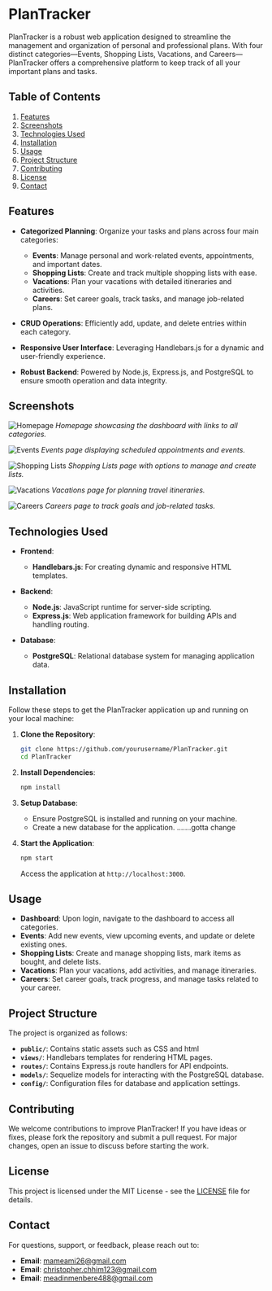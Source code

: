 
# PlanTracker

PlanTracker is a robust web application designed to streamline the management and organization of personal and professional plans. With four distinct categories—Events, Shopping Lists, Vacations, and Careers—PlanTracker offers a comprehensive platform to keep track of all your important plans and tasks.

## Table of Contents

1. [Features](#features)
2. [Screenshots](#screenshots)
3. [Technologies Used](#technologies-used)
4. [Installation](#installation)
5. [Usage](#usage)
6. [Project Structure](#project-structure)
7. [Contributing](#contributing)
8. [License](#license)
9. [Contact](#contact)

## Features

- **Categorized Planning**: Organize your tasks and plans across four main categories:
  - **Events**: Manage personal and work-related events, appointments, and important dates.
  - **Shopping Lists**: Create and track multiple shopping lists with ease.
  - **Vacations**: Plan your vacations with detailed itineraries and activities.
  - **Careers**: Set career goals, track tasks, and manage job-related plans.

- **CRUD Operations**: Efficiently add, update, and delete entries within each category.

- **Responsive User Interface**: Leveraging Handlebars.js for a dynamic and user-friendly experience.

- **Robust Backend**: Powered by Node.js, Express.js, and PostgreSQL to ensure smooth operation and data integrity.

## Screenshots

![Homepage](path-to-your-screenshot/homepage.png)
*Homepage showcasing the dashboard with links to all categories.*

![Events](path-to-your-screenshot/events.png)
*Events page displaying scheduled appointments and events.*

![Shopping Lists](path-to-your-screenshot/shopping-lists.png)
*Shopping Lists page with options to manage and create lists.*

![Vacations](path-to-your-screenshot/vacations.png)
*Vacations page for planning travel itineraries.*

![Careers](path-to-your-screenshot/careers.png)
*Careers page to track goals and job-related tasks.*

## Technologies Used

- **Frontend**: 
  - **Handlebars.js**: For creating dynamic and responsive HTML templates.

- **Backend**:
  - **Node.js**: JavaScript runtime for server-side scripting.
  - **Express.js**: Web application framework for building APIs and handling routing.

- **Database**:
  - **PostgreSQL**: Relational database system for managing application data.

## Installation

Follow these steps to get the PlanTracker application up and running on your local machine:

1. **Clone the Repository**:
   ```bash
   git clone https://github.com/yourusername/PlanTracker.git
   cd PlanTracker
   ```

2. **Install Dependencies**:
   ```bash
   npm install
   ```

3. **Setup Database**:
   - Ensure PostgreSQL is installed and running on your machine.
   - Create a new database for the application.
  .......gotta change

4. **Start the Application**:
   ```bash
   npm start
   ```

   Access the application at `http://localhost:3000`.

## Usage

- **Dashboard**: Upon login, navigate to the dashboard to access all categories.
- **Events**: Add new events, view upcoming events, and update or delete existing ones.
- **Shopping Lists**: Create and manage shopping lists, mark items as bought, and delete lists.
- **Vacations**: Plan your vacations, add activities, and manage itineraries.
- **Careers**: Set career goals, track progress, and manage tasks related to your career.

## Project Structure

The project is organized as follows:

- **`public/`**: Contains static assets such as CSS and html
- **`views/`**: Handlebars templates for rendering HTML pages.
- **`routes/`**: Contains Express.js route handlers for API endpoints.
- **`models/`**: Sequelize models for interacting with the PostgreSQL database.
- **`config/`**: Configuration files for database and application settings.


## Contributing

We welcome contributions to improve PlanTracker! If you have ideas or fixes, please fork the repository and submit a pull request. For major changes, open an issue to discuss before starting the work.

## License

This project is licensed under the MIT License - see the [LICENSE](LICENSE) file for details.

## Contact

For questions, support, or feedback, please reach out to:

- **Email**: [mameami26@gmail.com](mailto:mameami26@gmail.com)
- **Email**: [christopher.chhim123@gmail.com](christopher.chhim123@gmail.com)
- **Email**: [meadinmenbere488@gmail.com](mailto:meadinmenbere488@gmail.com)
 




